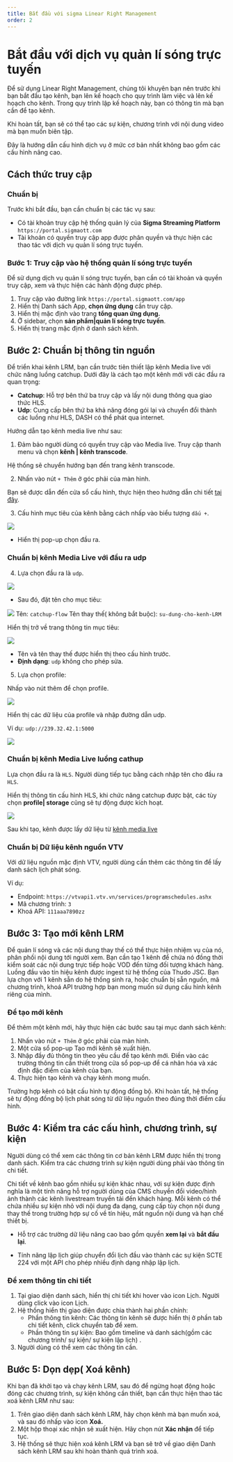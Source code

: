 ```yaml
---
title: Bắt đầu với sigma Linear Right Management
order: 2
---
```

# Bắt đầu với dịch vụ quản lí sóng trực tuyến
Để sử dụng Linear Right Management, chúng tôi khuyên bạn nên trước khi bạn bắt đầu tạo kênh, bạn lên kế hoạch cho quy trình làm việc và lên kế hoạch cho kênh. Trong quy trình lập kế hoạch này, bạn có thông tin mà bạn cần để tạo kênh. 

Khi hoàn tất, bạn sẽ có thể tạo các sự kiện, chương trình với nội dung video mà bạn muốn biên tập. 

Đây là hướng dẫn cấu hình dịch vụ ở mức cơ bản nhất không bao gồm các cấu hình nâng cao.

## Cách thức truy cập
### Chuẩn bị

Trước khi bắt đầu, bạn cần chuẩn bị các tác vụ sau:
- Có tài khoản truy cập hệ thống quản lý của **Sigma Streaming Platform** `https://portal.sigmaott.com`
- Tài khoản có quyền truy cập app được phân quyền và thực hiện các thao tác với dịch vụ quản lí sóng trực tuyến.

### Bước 1: Truy cập vào hệ thống quản lí sóng trực tuyến

Để sử dụng dịch vụ quản lí sóng trực tuyến, bạn cần có tài khoản và quyền truy cập, xem và thực hiện các hành động được phép.
1. Truy cập vào đường link `https://portal.sigmaott.com/app`
2. Hiển thị Danh sách App, **chọn ứng dụng** cần truy cập.
3. Hiển thị mặc định vào trang **tổng quan ứng dụng.**
4. Ở sidebar, chọn **sản phẩm|quản lí sóng trực tuyến**.
5. Hiển thị trang mặc định ở danh sách kênh.

## Bước 2: Chuẩn bị thông tin nguồn

Để triển khai kênh LRM, bạn cần trước tiên thiết lập kênh Media live với chức năng luồng catchup. Dưới đây là cách tạo một kênh mới với các đầu ra quan trọng:

- **Catchup**: Hỗ trợ bên thứ ba truy cập và lấy nội dung thông qua giao thức HLS.
- **Udp**: Cung cấp bên thứ ba khả năng đóng gói lại và chuyển đổi thành các luồng như HLS, DASH có thể phát qua internet.

Hướng dẫn tạo kênh media live như sau:

1. Đảm bảo người dùng có quyền truy cập vào Media live. Truy cập thanh menu và chọn **kênh | kênh transcode**.

Hệ thống sẽ chuyển hướng bạn đến trang kênh transcode.

2. Nhấn vào nút `+ Thêm` ở góc phải của màn hình.

Bạn sẽ được dẫn đến cửa sổ cấu hình, thực hiện theo hướng dẫn chi tiết [tại đây]().

3. Cấu hình mục tiêu của kênh bằng cách nhấp vào biểu tượng `dấu +`.

![](/docs/images/media-live/get-started/select-target.png)

- Hiển thị pop-up chọn đầu ra.

### Chuẩn bị kênh Media Live với đầu ra udp

4. Lựa chọn đầu ra là `udp`.

![](/docs/images/media-live/get-started/target-output-udp.png)

- Sau đó, đặt tên cho mục tiêu:

![](/docs/images/media-live/get-started/target-name.png)
    Tên: `catchup-flow`
    Tên thay thế( không bắt buộc): `su-dung-cho-kenh-LRM`

Hiển thị trở về trang thông tin mục tiêu:

![](/docs/images/media-live/get-started/target-udp.png)

- Tên và tên thay thế được hiển thị theo cấu hình trước.
- **Định dạng**:  `udp` không cho phép sửa.

5. Lựa chọn profile:

Nhấp vào nút thêm để chọn profile.

![](/images/media-live/get-started/select-profile.png)

Hiển thị các dữ liệu của profile và nhập đường dẫn udp.

Ví dụ: `udp://239.32.42.1:5000`

![](/docs/images/media-live/get-started/profile-udp.png)

### Chuẩn bị kênh Media Live luồng cathup
Lựa chọn đầu ra là `HLS`.
Người dùng tiếp tục bằng cách nhập tên cho đầu ra `HLS`.

Hiển thị thông tin cấu hình HLS, khi chức năng catchup được bật, các tùy chọn **profile| storage** cũng sẽ tự động được kích hoạt.

![](/docs/images/media-live/get-started/target-catchup.png)


Sau khi tạo, kênh được lấy dữ liệu từ [kênh media live](/04-getting-started/b-get-started#Bước-1-Truy-cập-vào-hệ-thống-quản-lí-sóng-trực-tuyến)

### Chuẩn bị Dữ liệu kênh nguồn VTV
Với dữ liệu nguồn mặc định VTV, người dùng cần thêm các thông tin để lấy danh sách lịch phát sóng. 

Ví dụ:
- Endpoint: `https://vtvapi1.vtv.vn/services/programschedules.ashx`
- Mã chương trình: `3`
- Khoá API: `111aaa7890zz`

## Bước 3: Tạo mới kênh LRM
Để quản lí sóng và các nội dung thay thế có thể thực hiện nhiệm vụ của nó, phân phối nội dung tới người xem. Bạn cần tạo 1 kênh để chứa nó đồng thời kiểm soát các nội dung trực tiếp hoặc VOD đến từng đối tượng khách hàng. Luồng đầu vào tín hiệu kênh được ingest từ hệ thống của Thudo JSC. 
Bạn lựa chọn với 1 kênh sẵn do hệ thống sinh ra, hoặc chuẩn bị sẵn nguồn, mã chương trình, khoá API trường hợp bạn mong muốn sử dụng cấu hình kênh riêng của mình.

### Để tạo mới kênh
Để thêm một kênh mới, hãy thực hiện các bước sau tại mục danh sách kênh:

1. Nhấn vào nút `+ Thêm` ở góc phải của màn hình.
2. Một cửa sổ pop-up Tạo mới kênh sẽ xuất hiện.
3. Nhập đầy đủ thông tin theo yêu cầu để tạo kênh mới. Điền vào các trường thông tin cần thiết trong cửa sổ pop-up để cá nhân hóa và xác định đặc điểm của kênh của bạn.
4. Thực hiện tạo kênh và chạy kênh mong muốn.

Trường hợp kênh có bật cấu hình tự động đồng bộ. Khi hoàn tất, hệ thống sẽ tự động đồng bộ lịch phát sóng từ dữ liệu nguồn theo đúng thời điểm cấu hình.

## Bước 4: Kiểm tra các cấu hình, chương trình, sự kiện

Người dùng có thể xem các thông tin cơ bản kênh LRM được hiển thị trong danh sách. Kiểm tra các chương trình sự kiện người dùng phải vào thông tin chi tiết.

Chi tiết về kênh bao gồm nhiều sự kiện khác nhau, với sự kiện được định nghĩa là một tính năng hỗ trợ người dùng của CMS chuyển đổi video/hình ảnh thành các kênh livestream truyền tải đến khách hàng. Mỗi kênh có thể chứa nhiều sự kiện nhỏ với nội dung đa dạng, cung cấp tùy chọn nội dung thay thế trong trường hợp sự cố về tín hiệu, mất nguồn nội dung và hạn chế thiết bị.

* Hỗ trợ các trường dữ liệu nâng cao bao gồm quyền **xem lại** và **bắt đầu lại**.

* Tính năng lập lịch giúp chuyển đổi lịch đầu vào thành các sự kiện SCTE 224 với một API cho phép nhiều định dạng nhập lập lịch.


### Để xem thông tin chi tiết
1. Tại giao diện danh sách, hiển thị chi tiết khi hover vào icon Lịch. Người dùng click vào icon Lịch.
2. Hệ thống hiển thị giao diện được chia thành hai phần chính:
    * Phần thông tin kênh: Các thông tin kênh sẽ được hiển thị ở phần tab chi tiết kênh, click chuyển tab để xem.
    * Phần thông tin sự kiện: Bao gồm timeline và danh sách(gồm các chương trình/ sự kiện/ sự kiện lập lịch) .
3. Người dùng có thể xem các thông tin cần.

## Bước 5: Dọn dẹp( Xoá kênh)

Khi bạn đã khởi tạo và chạy kênh LRM, sau đó để ngừng hoạt động hoặc đóng các chương trình, sự kiện không cần thiết, bạn cần thực hiện thao tác xoá kênh LRM như sau:

1. Trên giao diện danh sách kênh LRM, hãy chọn kênh mà bạn muốn xoá, và sau đó nhấp vào icon **Xoá.**
2. Một hộp thoại xác nhận sẽ xuất hiện. Hãy chọn nút **Xác nhận** để tiếp tục.
3. Hệ thống sẽ thực hiện xoá kênh LRM và bạn sẽ trở về giao diện Danh sách kênh LRM sau khi hoàn thành quá trình xoá.